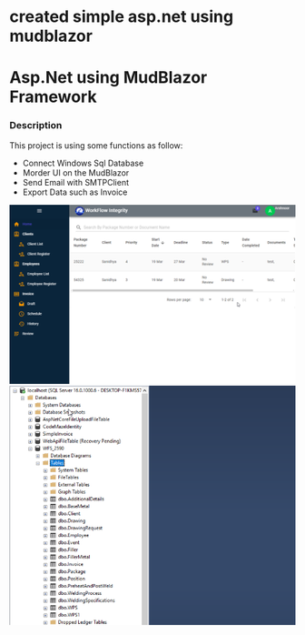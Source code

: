 # created simple asp.net using mudblazor
<H1> Asp.Net using MudBlazor Framework</H1>

<h3>Description</h3>

This project is using some functions as follow:<br />
<UL>
  <li>Connect Windows Sql Database</li>
  <li>Morder UI on the MudBlazor</li>
  <li>Send Email with SMTPClient</li>
  <li>Export Data such as Invoice</li>
</UL>

<img src="https://github.com/smilefortomorrow/WebSolution/blob/ddceea2e243361a65c7e64c75b01291a7802559d/WorkFlow/image/01.png" /> <br/>
<img src="https://github.com/smilefortomorrow/WebSolution/blob/ddceea2e243361a65c7e64c75b01291a7802559d/WorkFlow/image/02.png" /> <br/>

